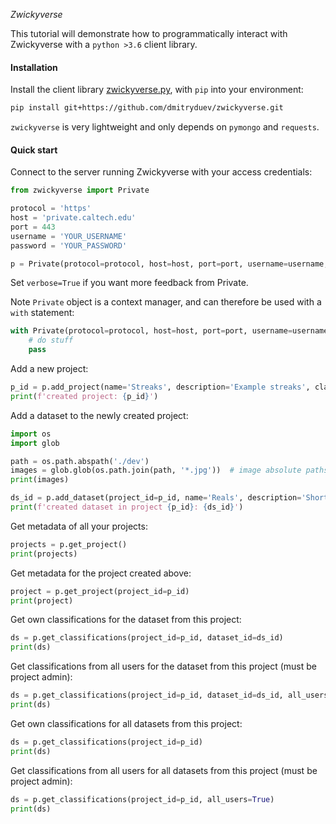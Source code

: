 *Zwickyverse*

This tutorial will demonstrate how to programmatically interact with Zwickyverse with a `python >3.6` client library.
<br>

#### Installation

Install the client library [zwickyverse.py](https://github.com/dmitryduev/zwickyverse/blob/master/zwickyverse.py), 
with `pip` into your environment:

```bash
pip install git+https://github.com/dmitryduev/zwickyverse.git
```

`zwickyverse` is very lightweight and only depends on `pymongo` and `requests`. 
<br>

#### Quick start

Connect to the server running Zwickyverse with your access credentials:

```python
from zwickyverse import Private

protocol = 'https'
host = 'private.caltech.edu'
port = 443
username = 'YOUR_USERNAME'
password = 'YOUR_PASSWORD'

p = Private(protocol=protocol, host=host, port=port, username=username, password=password, verbose=False)
```

Set `verbose=True` if you want more feedback from Private.

<span class="badge badge-secondary">Note</span> `Private` object is a context manager, and can therefore be used 
with a `with` statement:

```python
with Private(protocol=protocol, host=host, port=port, username=username, password=password) as p:
    # do stuff
    pass
```

Add a new project:

```python
p_id = p.add_project(name='Streaks', description='Example streaks', classes=('keep', 'ditch'))
print(f'created project: {p_id}')
```

Add a dataset to the newly created project:

```python
import os
import glob

path = os.path.abspath('./dev')
images = glob.glob(os.path.join(path, '*.jpg'))  # image absolute paths
print(images)

ds_id = p.add_dataset(project_id=p_id, name='Reals', description='Short streaks', files=images)
print(f'created dataset in project {p_id}: {ds_id}')
```

Get metadata of all your projects:

```python
projects = p.get_project()
print(projects)
```

Get metadata for the project created above:

```python
project = p.get_project(project_id=p_id)
print(project)
```

Get own classifications for the dataset from this project:

```python
ds = p.get_classifications(project_id=p_id, dataset_id=ds_id)
print(ds)
```

Get classifications from all users for the dataset from this project (must be project admin):

```python
ds = p.get_classifications(project_id=p_id, dataset_id=ds_id, all_users=True)
print(ds)
```

Get own classifications for all datasets from this project:

```python
ds = p.get_classifications(project_id=p_id)
print(ds)
```

Get classifications from all users for all datasets from this project (must be project admin):

```python
ds = p.get_classifications(project_id=p_id, all_users=True)
print(ds)
```
